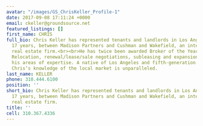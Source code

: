 ```yaml
---
avatar: "/images/GS_ChrisKeller_Profile-1"
date: 2017-09-08 17:11:24 +0000
email: ckeller@groundsource.net
featured_listings: []
first_name: CHRIS
full_bio: Chris Keller has represented tenants and landlords in Los Angeles for over
  17 years, between Madison Partners and Cushman and Wakefield, an international commercial
  real estate firm.<br><br>He has twice been awarded Broker of the Year in Los Angeles.
  Relocation, renewal/lease/sale negotiations, subleasing and expansion are among
  his areas of expertise. A native of Los Angeles and fifth-generation Californian,
  Chris’s knowledge of the local market is unparalleled.
last_name: KELLER
phone: 310.444.6100
position: ''
short_bio: Chris Keller has represented tenants and landlords in Los Angeles for over
  17 years, between Madison Partners and Cushman and Wakefield, an international commercial
  real estate firm.
title: ''
cell: 310.367.4336
---
```

